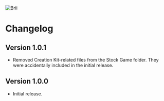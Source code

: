 ![Brii](https://staticdelivery.nexusmods.com/mods/1704/images/95501/95501-1688938116-621876061.png)

# Changelog 

## Version 1.0.1

- Removed Creation Kit-related files from the Stock Game folder. They were accidentally included in the initial release.

## Version 1.0.0

- Initial release.
